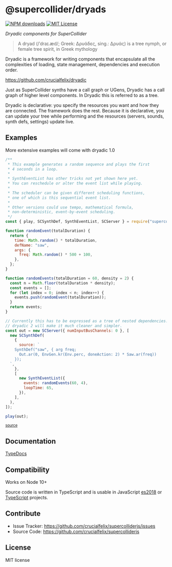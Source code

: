 # @supercollider/dryads
[![NPM downloads][npm-downloads-image]][npm-url] [![MIT License][license-image]][license-url]

<i>Dryadic components for SuperCollider</i>

> A dryad (/ˈdraɪ.æd/; Greek: Δρυάδες, sing.: Δρυάς) is a tree nymph, or female tree spirit, in Greek mythology

Dryadic is a framework for writing components that encapsulate all the complexities of loading, state management, dependencies and execution order.

https://github.com/crucialfelix/dryadic

Just as SuperCollider synths have a call graph or UGens, Dryadic has a call graph of higher level components. In Dryadic this is referred to as a tree.

Dryadic is declarative: you specify the resources you want and how they are connected. The framework does the rest.
Because it is declarative, you can update your tree while performing and the resources (servers, sounds, synth defs, settings) update live.

## Examples

More extensive examples will come with dryadic 1.0

```js
/**
 * This example generates a random sequence and plays the first
 * 4 seconds in a loop.
 *
 * SynthEventList has other tricks not yet shown here yet.
 * You can reschedule or alter the event list while playing.
 *
 * The scheduler can be given different scheduling functions,
 * one of which is this sequential event list.
 *
 * Other versions could use tempo, mathematical formula,
 * non-deterministic, event-by-event scheduling.
 */
const { play, SCSynthDef, SynthEventList, SCServer } = require("supercolliderjs").dryads;

function randomEvent(totalDuration) {
  return {
    time: Math.random() * totalDuration,
    defName: "saw",
    args: {
      freq: Math.random() * 500 + 100,
    },
  };
}

function randomEvents(totalDuration = 60, density = 2) {
  const n = Math.floor(totalDuration * density);
  const events = [];
  for (let index = 0; index < n; index++) {
    events.push(randomEvent(totalDuration));
  }
  return events;
}

// Currently this has to be expressed as a tree of nested dependencies.
// dryadic 2 will make it much cleaner and simpler.
const out = new SCServer({ numInputBusChannels: 0 }, [
  new SCSynthDef(
    {
      source: `
    SynthDef("saw", { arg freq;
      Out.ar(0, EnvGen.kr(Env.perc, doneAction: 2) * Saw.ar(freq))
    });
  `,
    },
    [
      new SynthEventList({
        events: randomEvents(60, 4),
        loopTime: 65,
      }),
    ],
  ),
]);

play(out);

```
<small class="source-link"><a href=https://github.com/crucialfelix/supercolliderjs/blob/develop/examples/dryads-synth-event-list.js>source</a></small>


Documentation
-------------

[TypeDocs](https://crucialfelix.github.io/supercolliderjs/packages/dryads/docs/index.html)

Compatibility
-------------

Works on Node 10+

Source code is written in TypeScript and is usable in JavaScript [es2018](https://2ality.com/2017/02/ecmascript-2018.html) or [TypeScript](https://www.typescriptlang.org/docs/home.html) projects.

Contribute
----------

- Issue Tracker: https://github.com/crucialfelix/supercolliderjs/issues
- Source Code: https://github.com/crucialfelix/supercolliderjs

License
-------

MIT license

[license-image]: http://img.shields.io/badge/license-MIT-blue.svg?style=flat
[license-url]: LICENSE

[npm-url]: https://npmjs.org/package/@supercollider/dryads
[npm-version-image]: http://img.shields.io/npm/v/@supercollider/dryads.svg?style=flat
[npm-downloads-image]: http://img.shields.io/npm/dm/@supercollider/dryads.svg?style=flat

[travis-url]: http://travis-ci.org/crucialfelix/supercolliderjs
[travis-image]: https://travis-ci.org/crucialfelix/supercolliderjs.svg?branch=master

